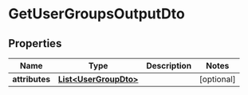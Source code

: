 

# GetUserGroupsOutputDto

## Properties

Name | Type | Description | Notes
------------ | ------------- | ------------- | -------------
**attributes** | [**List&lt;UserGroupDto&gt;**](UserGroupDto.md) |  |  [optional]



